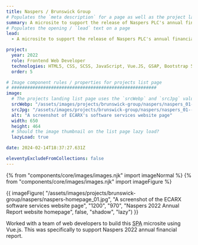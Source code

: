 ```yaml
---
title: Naspers / Brunswick Group
# Populates the `meta description` for a page as well as the project landing page project-specific summary
summary: A microsite to support the release of Naspers PLC's annual financial information.
# Populates the opening / `lead` text on a page
lead:
  - A microsite to support the release of Naspers PLC's annual financial information.

project:
  year: 2022
  role: Frontend Web Developer
  technologies: HTML5, CSS, SCSS, JavaScript, Vue.JS, GSAP, Bootstrap 5, Webpack, Bitbucket, WordPress <em>(Headless CMS Config & Advanced Custom Fields)</em>, Photoshop, Figma, JIRA, Confluence.
  order: 5

# Image component rules / properties for projects list page
# #######################################################
image:
  # The projects landing list page uses the `srcWebp` and `srcJpg` values
  srcWebp: "/assets/images/projects/brunswick-group/naspers/naspers_01--thumbnail.webp"
  srcJpg: "/assets/images/projects/brunswick-group/naspers/naspers_01--thumbnail.jpg"
  alt: "A screenshot of ECARX's software services website page"
  width: 650
  height: 464
  # Should the image thumbnail on the list page lazy load?
  lazyLoad: true

date: 2024-02-14T18:37:27.631Z

eleventyExcludeFromCollections: false
---
```


{% from "components/core/images/images.njk" import imageNormal %}
{% from "components/core/images/images.njk" import imageFigure %}

{{ imageFigure(
  "/assets/images/projects/brunswick-group/naspers/naspers-homepage_01.jpg",
  "A screenshot of the ECARX software services website page",
  "1200",
  "970",
  "Naspers 2022 Annual Report website homepage",
  false,
  "shadow",
  "lazy")
}}

Worked with a team of web developers to build this <abbr title="Single Page Application.">SPA</abbr> microsite using Vue.js. This was specifically to support Naspers 2022 annual financial report.
